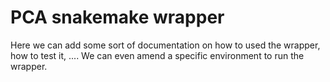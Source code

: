 # PCA snakemake wrapper

Here we can add some sort of documentation on how to used the wrapper, how to test it, ....
We can even amend a specific environment to run the wrapper.
